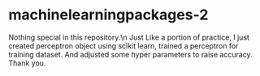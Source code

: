 # machinelearningpackages-2

Nothing special in this repository.\n
Just Like a portion of practice, I just created perceptron object using scikit learn, trained a perceptron for training dataset.
And adjusted some hyper parameters to raise accuracy.
Thank you.
